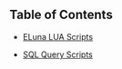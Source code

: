 ## Table of Contents

- [ELuna LUA Scripts](Eluna/readme.md)  


- [SQL Query Scripts](SQL/readme.md)  


